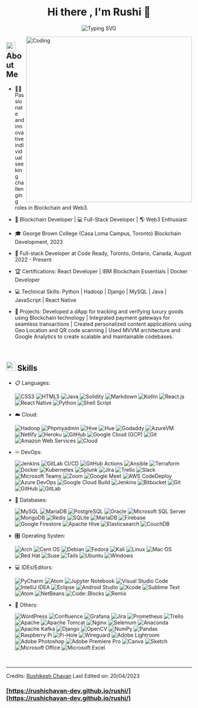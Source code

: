 ### 
<h1 align="center">Hi there , I'm Rushi 👋 </h1>

<div align="center">
  
![Typing SVG](https://readme-typing-svg.herokuapp.com?font=ROBOT&size=25&color=39FF14&background=000000&center=true&vCenter=true&width=490&lines=%3E+Welcome+to+my+GitHub+profile...!)

</div>

<img align="right" alt="Coding" width="450" src="https://cdn.dribbble.com/users/1162077/screenshots/3848914/programmer.gif">

## <img src="https://c.tenor.com/NCRHhqkXrJYAAAAi/programmers-go-internet.gif" width="25">  <b>About Me</b>

- 👨‍💻 Passionate and innovative individual seeking challenging roles in Blockchain and Web3.

- 🔗 Blockchain Developer | 💻 Full-Stack Developer | 🌎 Web3 Enthusiast

- 🎓 George Brown College (Casa Loma Campus, Toronto) Blockchain Development, 2023

- 💼 Full-stack Developer at Code Ready, Toronto, Ontario, Canada, August 2022 - Present

- 🏆 Certifications: React Developer | IBM Blockchain Essentials | Docker Developer

- 💻 Technical Skills: Python | Hadoop | Django | MySQL | Java | JavaScript | React Native

- 🚀 Projects: Developed a dApp for tracking and verifying luxury goods using Blockchain technology | Integrated payment gateways for seamless transactions | Created personalized content applications using Geo Location and QR code scanning | Used MVVM architecture and Google Analytics to create scalable and maintainable codebases.

<br>

## <img src="https://media2.giphy.com/media/QssGEmpkyEOhBCb7e1/giphy.gif?cid=ecf05e47a0n3gi1bfqntqmob8g9aid1oyj2wr3ds3mg700bl&rid=giphy.gif" width ="25"><b> Skills</b>

<p align="center">

- 📋 Languages:
  
  ![CSS3](https://img.shields.io/badge/css3-%231572B6.svg?style=for-the-badge&logo=css3&logoColor=white&color=2965f1)
  ![HTML5](https://img.shields.io/badge/html5-%23E34F26.svg?style=for-the-badge&logo=html5&logoColor=white&color=e44d26)
  ![Java](https://img.shields.io/badge/java-%23000000.svg?style=for-the-badge&logo=java&logoColor=white&color=007396)
  ![Solidity](https://img.shields.io/badge/solidity-%23000000.svg?style=for-the-badge&logo=solidity&logoColor=white&color=bdbdbd)
  ![Markdown](https://img.shields.io/badge/markdown-%23000000.svg?style=for-the-badge&logo=markdown&logoColor=white&color=7d7d7d)
  ![Kotlin](https://img.shields.io/badge/kotlin-%23777BB4.svg?style=for-the-badge&logo=kotlin&logoColor=white&color=4a90e2)
  ![React.js](https://img.shields.io/badge/React-20232A?style=for-the-badge&logo=react&logoColor=61DAFB&color=20232a)
  ![React Native](https://img.shields.io/badge/React_Native-20232A?style=for-the-badge&logo=react&logoColor=61DAFB&color=20232a)
  ![Python](https://img.shields.io/badge/python-3670A0?style=for-the-badge&logo=python&logoColor=ffdd54&color=3776ab)
  ![Shell Script](https://img.shields.io/badge/shell_script-%23121011.svg?style=for-the-badge&logo=gnu-bash&logoColor=white&color=4eAA25)
    



    
- ☁️ Cloud:
  
  ![Hadoop](https://img.shields.io/badge/Hadoop-%23F37733.svg?style=for-the-badge&logo=Apache%20Hadoop&logoColor=white)
  ![Phpmyadmin](https://img.shields.io/badge/phpMyAdmin-%2300BFFF.svg?style=for-the-badge&logo=phpMyAdmin&logoColor=white)
  ![Hive](https://img.shields.io/badge/Apache%20Hive-FDEE21?style=for-the-badge&logo=Apache%20Hive&logoColor=black)
  ![Hue](https://img.shields.io/badge/Hue-%23FF7E5A.svg?style=for-the-badge&logo=Apache%20Hadoop&logoColor=white)
  ![Godaddy](https://img.shields.io/badge/GoDaddy-%230075FF.svg?style=for-the-badge&logo=GoDaddy&logoColor=white)
  ![AzureVM](https://img.shields.io/badge/Microsoft%20Azure-0089D6?style=for-the-badge&logo=microsoft-azure&logoColor=white)
  ![Netlify](https://img.shields.io/badge/Netlify-%23000000.svg?style=for-the-badge&logo=Netlify&logoColor=#00C7B7)
  ![Heroku](https://img.shields.io/badge/Heroku-%23430098.svg?style=for-the-badge&logo=Heroku&logoColor=white)
  ![GitHub](https://img.shields.io/badge/GitHub-%23121011.svg?style=for-the-badge&logo=GitHub&logoColor=white)
  ![Google Cloud (GCP)](https://img.shields.io/badge/Google_Cloud-%234285F4.svg?style=for-the-badge&logo=google-cloud&logoColor=white)
  ![Git](https://img.shields.io/badge/Git-F05032?style=for-the-badge&logo=git&logoColor=white)
  ![Amazon Web Services](https://img.shields.io/badge/Amazon%20Web%20Services-%23FF9900.svg?style=for-the-badge&logo=amazon%20aws&logoColor=white)
  ![Cloud](https://img.shields.io/badge/Cloud-%2345C3F5.svg?style=for-the-badge&logo=oracle&logoColor=white)

<!--     ![AWS](https://img.shields.io/badge/AWS-%23FF9900.svg?style=for-the-badge&logo=amazon-aws&logoColor=white)
    ![Azure](https://img.shields.io/badge/azure-%230072C6.svg?style=for-the-badge&logo=microsoftazure&logoColor=white)
    ![Google Cloud](https://img.shields.io/badge/GoogleCloud-%234285F4.svg?style=for-the-badge&logo=google-cloud&logoColor=white)
      ![Heroku](https://img.shields.io/badge/Heroku-%234285F4.svg?style=for-the-badge&logo=heroku&logoColor=white)
      ![Netlify](https://img.shields.io/badge/Netlify-%234285F4.svg?style=for-the-badge&logo=netlify&logoColor=white)
      ![Google Cloud](https://img.shields.io/badge/GoogleCloud-%234285F4.svg?style=for-the-badge&logo=google-cloud&logoColor=white)
      ![Google Cloud](https://img.shields.io/badge/GoogleCloud-%234285F4.svg?style=for-the-badge&logo=google-cloud&logoColor=white)
      ![WordPress](https://img.shields.io/badge/WordPress-%23117AC9.svg?style=for-the-badge&logo=WordPress&logoColor=white) -->



    
  
    
- ♾️ DevOps:

  ![Jenkins](https://img.shields.io/badge/Jenkins-%232C5263.svg?style=for-the-badge&logo=Jenkins&logoColor=white)
  ![GitLab CI/CD](https://img.shields.io/badge/GitLab%20CI%2FCD-%233776AB.svg?style=for-the-badge&logo=GitLab&logoColor=white)
  ![GitHub Actions](https://img.shields.io/badge/GitHub%20Actions-%232671E5.svg?style=for-the-badge&logo=GitHub%20Actions&logoColor=white)
  ![Ansible](https://img.shields.io/badge/Ansible-%231A1918.svg?style=for-the-badge&logo=ansible&logoColor=white)
  ![Terraform](https://img.shields.io/badge/Terraform-%23623CE4.svg?style=for-the-badge&logo=Terraform&logoColor=white)
  ![Docker](https://img.shields.io/badge/Docker-%232496ED.svg?style=for-the-badge&logo=Docker&logoColor=white)
  ![Kubernetes](https://img.shields.io/badge/Kubernetes-%23326CE5.svg?style=for-the-badge&logo=Kubernetes&logoColor=white)
  ![Splunk](https://img.shields.io/badge/Splunk-%23F27F17.svg?style=for-the-badge&logo=Splunk&logoColor=white)
  ![Jira](https://img.shields.io/badge/Jira-%230A0FFF.svg?style=for-the-badge&logo=Jira&logoColor=white)
  ![Trello](https://img.shields.io/badge/Trello-%230A0FFF.svg?style=for-the-badge&logo=Trello&logoColor=white)
  ![Slack](https://img.shields.io/badge/Slack-%234A154B.svg?style=for-the-badge&logo=Slack&logoColor=white)
  ![Microsoft Teams](https://img.shields.io/badge/Microsoft%20Teams-%236DB33F.svg?style=for-the-badge&logo=microsoft-teams&logoColor=white)
  ![Zoom](https://img.shields.io/badge/Zoom-%232D8CFF.svg?style=for-the-badge&logo=Zoom&logoColor=white)
  ![Google Meet](https://img.shields.io/badge/Google%20Meet-%234285F4.svg?style=for-the-badge&logo=Google%20Meet&logoColor=white)
  ![AWS CodeDeploy](https://img.shields.io/badge/AWS%20CodeDeploy-%23FF9900.svg?style=for-the-badge&logo=Amazon%20AWS&logoColor=white)
  ![Azure DevOps](https://img.shields.io/badge/Azure%20DevOps-%230078D4.svg?style=for-the-badge&logo=azure-devops&logoColor=white)
  ![Google Cloud Build](https://img.shields.io/badge/Google%20Cloud%20Build-%23000000.svg?style=for-the-badge&logo=Google%20Cloud&logoColor=white)
  ![Jenkins](https://img.shields.io/badge/jenkins-%232C5263.svg?style=for-the-badge&logo=jenkins&logoColor=white)
  ![Bitbucket](https://img.shields.io/badge/bitbucket-%230047B3.svg?style=for-the-badge&logo=bitbucket&logoColor=white)
  ![Git](https://img.shields.io/badge/git-%23F05033.svg?style=for-the-badge&logo=git&logoColor=white)
  ![GitHub](https://img.shields.io/badge/github-%23121011.svg?style=for-the-badge&logo=github&logoColor=white)
  ![GitLab](https://img.shields.io/badge/gitlab-%23181717.svg?style=for-the-badge&logo=gitlab&logoColor=white)
    
- 💾 Databases:

    ![MySQL](https://img.shields.io/badge/MySQL-4479A1?style=for-the-badge&logo=mysql&logoColor=white)
    ![MariaDB](https://img.shields.io/badge/MariaDB-003545?style=for-the-badge&logo=mariadb&logoColor=white) 
    ![PostgreSQL](https://img.shields.io/badge/PostgreSQL-4169E1?style=for-the-badge&logo=postgresql&logoColor=white)
    ![Oracle](https://img.shields.io/badge/Oracle-F80000?style=for-the-badge&logo=oracle&logoColor=white)
    ![Microsoft SQL Server](https://img.shields.io/badge/Microsoft%20SQL%20Server-CC2927?style=for-the-badge&logo=microsoft-sql-server&logoColor=white)
    ![MongoDB](https://img.shields.io/badge/MongoDB-47A248?style=for-the-badge&logo=mongodb&logoColor=white)
    ![Redis](https://img.shields.io/badge/Redis-DC382D?style=for-the-badge&logo=redis&logoColor=white)
    ![SQLite](https://img.shields.io/badge/SQLite-07405E?style=for-the-badge&logo=sqlite&logoColor=white)
    ![MariaDB](https://img.shields.io/badge/MariaDB-003545?style=for-the-badge&logo=mariadb&logoColor=white)
    ![Firebase](https://img.shields.io/badge/Firebase-FFCA28?style=for-the-badge&logo=firebase&logoColor=black)
    ![Google Firestore](https://img.shields.io/badge/Google%20Firestore-FFCA28?style=for-the-badge&logo=firebase&logoColor=black)
    ![Apache Hive](https://img.shields.io/badge/Apache%20Hive-FDEE21?style=for-the-badge&logo=Apache%20Hive&logoColor=black)
    ![Elasticsearch](https://img.shields.io/badge/Elasticsearch-005571?style=for-the-badge&logo=elasticsearch&logoColor=white)
    ![CouchDB](https://img.shields.io/badge/CouchDB-ECB328?style=for-the-badge&logo=apache%20couchdb&logoColor=white)

    
- 🎛️ Operating Systen:

    ![Arch](https://img.shields.io/badge/Arch%20Linux-1793D1?logo=arch-linux&logoColor=fff&style=for-the-badge)
    ![Cent OS](https://img.shields.io/badge/cent%20os-002260?style=for-the-badge&logo=centos&logoColor=F0F0F0)
    ![Debian](https://img.shields.io/badge/Debian-D70A53?style=for-the-badge&logo=debian&logoColor=white)
    ![Fedora](https://img.shields.io/badge/Fedora-294172?style=for-the-badge&logo=fedora&logoColor=white)
    ![Kali](https://img.shields.io/badge/Kali-268BEE?style=for-the-badge&logo=kalilinux&logoColor=white)
    ![Linux](https://img.shields.io/badge/Linux-FCC624?style=for-the-badge&logo=linux&logoColor=black)
    ![Mac OS](https://img.shields.io/badge/mac%20os-000000?style=for-the-badge&logo=macos&logoColor=F0F0F0)
    ![Red Hat](https://img.shields.io/badge/Red%20Hat-EE0000?style=for-the-badge&logo=redhat&logoColor=white)
    ![Suse](https://img.shields.io/badge/SUSE-0C322C?style=for-the-badge&logo=SUSE&logoColor=white)
    ![Tails](https://img.shields.io/badge/Tails%20-56347C?&style=for-the-badge&logo=tails&logoColor=white)
    ![Ubuntu](https://img.shields.io/badge/Ubuntu-E95420?style=for-the-badge&logo=ubuntu&logoColor=white)
    ![Windows](https://img.shields.io/badge/Windows-0078D6?style=for-the-badge&logo=windows&logoColor=white)
    
- 💻 IDEs/Editors:

    ![PyCharm](https://img.shields.io/badge/PyCharm-000000.svg?style=for-the-badge&logo=pycharm&logoColor=white)
    ![Atom](https://img.shields.io/badge/Atom-%2366595C.svg?style=for-the-badge&logo=atom&logoColor=white)
    ![Jupyter Notebook](https://img.shields.io/badge/jupyter-%23FA0F00.svg?style=for-the-badge&logo=jupyter&logoColor=white)
    ![Visual Studio Code](https://img.shields.io/badge/Visual%20Studio%20Code-0078d7.svg?style=for-the-badge&logo=visual-studio-code&logoColor=white)
    ![IntelliJ IDEA](https://img.shields.io/badge/IntelliJ%20IDEA-000000.svg?style=for-the-badge&logo=intellij-idea&logoColor=white)
    ![Eclipse](https://img.shields.io/badge/Eclipse-2C2255.svg?style=for-the-badge&logo=eclipse&logoColor=white)
    ![Android Studio](https://img.shields.io/badge/Android%20Studio-3DDC84.svg?style=for-the-badge&logo=android-studio&logoColor=white)
    ![Xcode](https://img.shields.io/badge/Xcode-007ACC.svg?style=for-the-badge&logo=xcode&logoColor=white)
    ![Sublime Text](https://img.shields.io/badge/Sublime%20Text-FF9800.svg?style=for-the-badge&logo=sublime-text&logoColor=white)
    ![Atom](https://img.shields.io/badge/Atom-66595C.svg?style=for-the-badge&logo=atom&logoColor=white)
    ![NetBeans](https://img.shields.io/badge/NetBeans-1B6AC6.svg?style=for-the-badge&logo=apache-netbeans-ide&logoColor=white)
    ![Code::Blocks](https://img.shields.io/badge/Code::Blocks-2B2B2B.svg?style=for-the-badge&logo=codeblocks&logoColor=white)
    ![Remix](https://img.shields.io/badge/Remix%20IDE-8A2BE2.svg?style=for-the-badge&logo=remix&logoColor=white)

    
- 🥅 Others:

    ![WordPress](https://img.shields.io/badge/WordPress-%23117AC9.svg?style=for-the-badge&logo=WordPress&logoColor=white)
    ![Confluence](https://img.shields.io/badge/confluence-%23172BF4.svg?style=for-the-badge&logo=confluence&logoColor=white)
    ![Grafana](https://img.shields.io/badge/grafana-%23F46800.svg?style=for-the-badge&logo=grafana&logoColor=white)
    ![Jira](https://img.shields.io/badge/jira-%230A0FFF.svg?style=for-the-badge&logo=jira&logoColor=white)
    ![Prometheus](https://img.shields.io/badge/Prometheus-E6522C?style=for-the-badge&logo=Prometheus&logoColor=white)
    ![Trello](https://img.shields.io/badge/Trello-%23026AA7.svg?style=for-the-badge&logo=Trello&logoColor=white)
    ![Apache](https://img.shields.io/badge/apache-%23D42029.svg?style=for-the-badge&logo=apache&logoColor=white)
    ![Apache Tomcat](https://img.shields.io/badge/apache%20tomcat-%23F8DC75.svg?style=for-the-badge&logo=apache-tomcat&logoColor=black)
    ![Nginx](https://img.shields.io/badge/nginx-%23009639.svg?style=for-the-badge&logo=nginx&logoColor=white)
    ![Selenium](https://img.shields.io/badge/-selenium-%43B02A?style=for-the-badge&logo=selenium&logoColor=white)
    ![Anaconda](https://img.shields.io/badge/Anaconda-%2344A833.svg?style=for-the-badge&logo=anaconda&logoColor=white)
    ![Apache Kafka](https://img.shields.io/badge/Apache%20Kafka-000?style=for-the-badge&logo=apachekafka)
    ![Django](https://img.shields.io/badge/django-%23092E20.svg?style=for-the-badge&logo=django&logoColor=white)
    ![OpenCV](https://img.shields.io/badge/opencv-%23white.svg?style=for-the-badge&logo=opencv&logoColor=white)
    ![NumPy](https://img.shields.io/badge/numpy-%23013243.svg?style=for-the-badge&logo=numpy&logoColor=white)
    ![Pandas](https://img.shields.io/badge/pandas-%23150458.svg?style=for-the-badge&logo=pandas&logoColor=white)
    ![Raspberry Pi](https://img.shields.io/badge/-RaspberryPi-C51A4A?style=for-the-badge&logo=Raspberry-Pi)
    ![Pi-Hole](https://img.shields.io/badge/pihole-%2396060C.svg?style=for-the-badge&logo=pi-hole&logoColor=white)
    ![Wireguard](https://img.shields.io/badge/wireguard-%2388171A.svg?style=for-the-badge&logo=wireguard&logoColor=white)
    ![Adobe Lightroom](https://img.shields.io/badge/Adobe%20Lightroom-31A8FF.svg?style=for-the-badge&logo=Adobe%20Lightroom&logoColor=white)
    ![Adobe Photoshop](https://img.shields.io/badge/adobe%20photoshop-%2331A8FF.svg?style=for-the-badge&logo=adobe%20photoshop&logoColor=white)
    ![Adobe Premiere Pro](https://img.shields.io/badge/Adobe%20Premiere%20Pro-9999FF.svg?style=for-the-badge&logo=Adobe%20Premiere%20Pro&logoColor=white) 
    ![Canva](https://img.shields.io/badge/Canva-%2300C4CC.svg?style=for-the-badge&logo=Canva&logoColor=white) 
    ![Sketch](https://img.shields.io/badge/Sketch-FFB387?style=for-the-badge&logo=sketch&logoColor=black)
    ![Microsoft Office](https://img.shields.io/badge/Microsoft_Office-D83B01?style=for-the-badge&logo=microsoft-office&logoColor=white)
    ![Microsoft Excel](https://img.shields.io/badge/Microsoft_Excel-217346?style=for-the-badge&logo=microsoft-excel&logoColor=white)


</p>

<br> 
<!--
## <img src="https://media.giphy.com/media/iY8CRBdQXODJSCERIr/giphy.gif" width="25"> <b>Github Stats</b>

 <p><img width="460" height="150" src="https://github-readme-stats.vercel.app/api?username=sarath-pm&theme=tokyonight&show_icons=true/460/300"> 

<p><img width="460" height="150" src="https://github-readme-stats.vercel.app/api/top-langs?username=sarath-pm&show_icons=true&locale=en&layout=compact&theme=tokyonight"/460/300"></p>

<p><img width="460" height="150" src="https://github-readme-streak-stats.herokuapp.com/?user=sarath-pm&theme=tokyonight&&fire=FF801F&currStreakNum=FFBE69&currStreakLabel=FFBE69"/460/300"></p>

-->
<br>
## <img src="https://media.giphy.com/media/LnQjpWaON8nhr21vNW/giphy.gif" width='30'> <b>Connect with Me</b>

 <em><b>I love connecting with different people,</b> so if you want to say <b>hi, I'd be delighted to meet you!</b>😃</em>
 
<br>

<p align="center">
<a href="https://www.linkedin.com/in/rushikesh-chavan-772075a4/" target="blank"><img align="center" src="https://i.pinimg.com/originals/de/b4/6f/deb46f02a59e3b3a2aa58fac16290d63.gif" alt="sarath-p-m" height="40" width="45" /></a>
&nbsp;<a href="https://dev.to/kittorushi" target="blank"><img align="center" src="https://res.cloudinary.com/practicaldev/image/fetch/s--0UiMFgbU--/c_limit%2Cf_auto%2Cfl_progressive%2Cq_66%2Cw_880/https://thepracticaldev.s3.amazonaws.com/i/0vbfzhjcsjs0u716x88o.gif" alt="sarath_pm" height="40" width="47" /></a>  
&nbsp;<a href="mailto:sarath2375@gmail.com" target="blank"><img align="center" src="https://user-images.githubusercontent.com/86669668/171339003-ef5b5c96-eac8-478c-a9cc-318ca9477fce.gif" alt="rushi.chavan33@gmail.com" width="40" /></a>     
  
<!-- &nbsp;<a href="https://www.hackerrank.com/sarath_pm" target="blank"><img align="center" src="https://user-images.githubusercontent.com/86669668/171338019-50f8c8de-e1ac-4651-b2cf-1901eceb2e51.gif" alt="sarath_pm" height="40" width="45"></a>
&nbsp;<a href="https://stackoverflow.com/users/19234611" target="blank"><img align="center" src="https://user-images.githubusercontent.com/86669668/171333456-ac1d5e66-bd90-468b-a1bf-c030ba6a1fed.gif" alt="19234611" width="40" />StackOverflow</a>
&nbsp;<a href="skype:sarath2375?add" target="blank"><img align="center" src="https://user-images.githubusercontent.com/86669668/176819343-c1894b0e-8622-4a39-a34c-fd4125d32d4d.gif" alt="sarath2375" width="40" /></a> -->
  
  

-----
Credits: [Rushikesh Chavan](https://github.com/Kittorushi)
Last Edited on: 20/04/2023

  <!--
 ### [https://rushichavan-dev.github.io/RushiChavan/](https://rushichavan-dev.github.io/RushiChavan/)
 -->


 ### [https://rushichavan-dev.github.io/rushi/](https://rushichavan-dev.github.io/rushi/)

<!--
**Kittorushi/Kittorushi** is a ✨ _special_ ✨ repository because its `README.md` (this file) appears on your GitHub profile.

Here are some ideas to get you started:

- 🔭 I’m currently working on ...
- 🌱 I’m currently learning ...
- 👯 I’m looking to collaborate on ...
- 🤔 I’m looking for help with ...
- 💬 Ask me about ...
- 📫 How to reach me: ...
- 😄 Pronouns: ...
- ⚡ Fun fact: ...
-->
